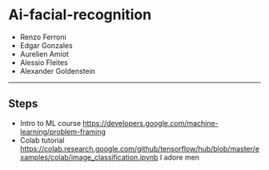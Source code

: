 # Ai-facial-recognition
* Renzo Ferroni
* Edgar Gonzales
* Aurelien Amiot
* Alessio Fleites
* Alexander Goldenstein
---
## Steps
* Intro to ML course <https://developers.google.com/machine-learning/problem-framing>
* Colab tutorial <https://colab.research.google.com/github/tensorflow/hub/blob/master/examples/colab/image_classification.ipynb>
I adore men
